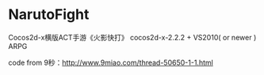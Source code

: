 # NarutoFight
Cocos2d-x横版ACT手游《火影快打》   cocos2d-x-2.2.2  +   VS2010( or newer )  ARPG

code from 9秒：http://www.9miao.com/thread-50650-1-1.html
